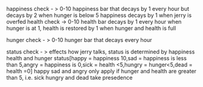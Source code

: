 happiness check - > 0-10 happiness bar that decays by 1 every hour but decays by 2 when hunger is below 5
happiness decays by 1 when jerry is overfed
health check -> 0-10 health bar decays by 1 every hour when hunger is at 1, health is restored by 1 when hunger and health
is full

hunger check - > 0-10 hunger bar that decays every hour

status check - > effects how jerry talks, status is determined by happiness health and hunger
status[happy = happiness 10,sad = happiness is less than 5,angry = happiness is 0,sick = health <5,hungry = hunger<5,dead = health =0]
happy  sad and angry only apply if hunger and health are greater than 5, i.e. sick hungry and dead take presedence